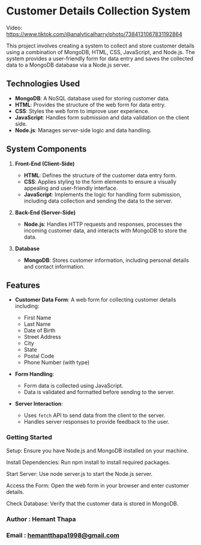 # Customer Details Collection System

Video: https://www.tiktok.com/@analyticalharry/photo/7384131067831192864

This project involves creating a system to collect and store customer details using a combination of MongoDB, HTML, CSS, JavaScript, and Node.js. The system provides a user-friendly form for data entry and saves the collected data to a MongoDB database via a Node.js server.

## Technologies Used

- **MongoDB**: A NoSQL database used for storing customer data.
- **HTML**: Provides the structure of the web form for data entry.
- **CSS**: Styles the web form to improve user experience.
- **JavaScript**: Handles form submission and data validation on the client side.
- **Node.js**: Manages server-side logic and data handling.

## System Components

1. **Front-End (Client-Side)**
   - **HTML**: Defines the structure of the customer data entry form.
   - **CSS**: Applies styling to the form elements to ensure a visually appealing and user-friendly interface.
   - **JavaScript**: Implements the logic for handling form submission, including data collection and sending the data to the server.

2. **Back-End (Server-Side)**
   - **Node.js**: Handles HTTP requests and responses, processes the incoming customer data, and interacts with MongoDB to store the data.

3. **Database**
   - **MongoDB**: Stores customer information, including personal details and contact information.

## Features

- **Customer Data Form**: A web form for collecting customer details including:
  - First Name
  - Last Name
  - Date of Birth
  - Street Address
  - City
  - State
  - Postal Code
  - Phone Number (with type)

- **Form Handling**:
  - Form data is collected using JavaScript.
  - Data is validated and formatted before sending to the server.

- **Server Interaction**:
  - Uses `fetch` API to send data from the client to the server.
  - Handles server responses to provide feedback to the user.

### Getting Started

Setup: Ensure you have Node.js and MongoDB installed on your machine.

Install Dependencies: Run npm install to install required packages.

Start Server: Use node server.js to start the Node.js server.

Access the Form: Open the web form in your browser and enter customer details.

Check Database: Verify that the customer data is stored in MongoDB.

### Author : Hemant Thapa

### Email : hemantthapa1998@gmail.com
